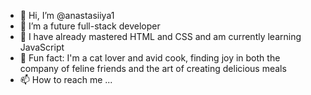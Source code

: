 - 👋 Hi, I’m @anastasiiya1
- 👀 I’m a future full-stack developer
- 🌱 I have already mastered HTML and CSS and am currently learning JavaScript
- 💞️ Fun fact: I'm a cat lover and avid cook, finding joy in both the company of feline friends and the art of creating delicious meals
- 📫 How to reach me ...

<!---
anastasiiya1/anastasiiya1 is a ✨ special ✨ repository because its `README.md` (this file) appears on your GitHub profile.
You can click the Preview link to take a look at your changes.
--->
